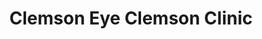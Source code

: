 ---
title: "Clemson Eye Clemson Clinic"
url: /clemson/clemson-eye-clemson-clinic/
shop: optician
---